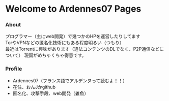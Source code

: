 # Welcome to Ardennes07 Pages


### About
プログラマー（主にweb開発）で幾つかのHPを運営したりしてます  
TorやVPNなどの匿名化技術にもある程度明るい（つもり）  
最近はTorrentに興味があります（違法コンテンツのDLでなく、P2P通信などについて）
現国がめちゃくちゃ得意です。  

### Profile
- Ardennes07（フランス語でアルデンヌって読むよ！！）  
- 在住、おんJかgithub   
- 匿名化、攻撃手段、web開発（雑魚） 









